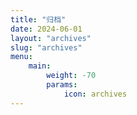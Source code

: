 ```yaml
---
title: "归档"
date: 2024-06-01
layout: "archives"
slug: "archives"
menu:
    main:
        weight: -70
        params: 
            icon: archives
---
```


